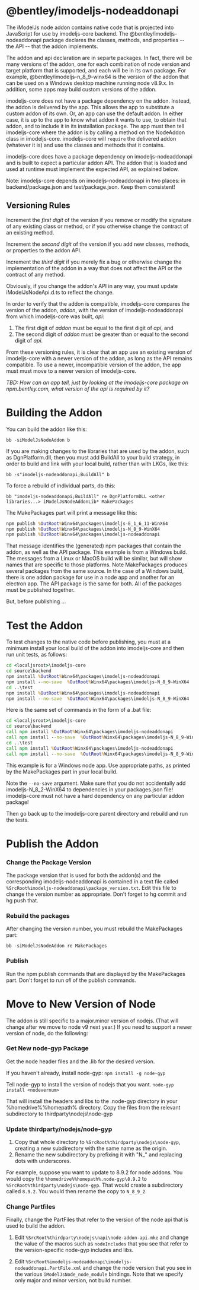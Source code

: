 ﻿# @bentley/imodeljs-nodeaddonapi

The iModelJs node addon contains native code that is projected into JavaScript for use by imodeljs-core backend. The @bentley/imodeljs-nodeaddonapi package declares the classes, methods, and properties -- the API -- that the addon implements.

The addon and api declaration are in separte packages. In fact, there will be many versions of the addon, one for each combination of node version and target platform that is supported, and each will be in its own package. For example, @bentley/imodeljs-n_8_9-winx64 is the version of the addon that can be used on a Windows desktop machine running node v8.9.x. In addition, some apps may build custom versions of the addon.

imodeljs-core does not have a package dependency on the addon. Instead, the addon is delivered by the app. This allows the app to substitute a custom addon of its own. Or, an app can use the default addon. In either case, it is up to the app to know what addon it wants to use, to obtain that addon, and to include it in its installation package. The app must then tell imodeljs-core where the addon is by calling a method on the NodeAddon class in imodeljs-core. imodeljs-core will `require` the delivered addon (whatever it is) and use the classes and methods that it contains.

imodeljs-core does have a package dependency on imodeljs-nodeaddonapi and is built to expect a particular addon API. The addon that is loaded and used at runtime must implement the expected API, as explained below.

Note: imodeljs-core depends on imodeljs-nodeaddonapi in two places: in backend/package.json and test/package.json. Keep them consistent!

## Versioning Rules

Increment the *first digit* of the version if you remove or modify the signature of any existing class or method, or if you otherwise change the contract of an existing method.

Increment the *second digit* of the version if you add new classes, methods, or properties to the addon API.

Increment the *third digit* if you merely fix a bug or otherwise change the implementation of the addon in a way that does not affect the API or the contract of any method.

Obviously, if you change the addon's API in any way, you must update iModelJsNodeApi.d.ts to reflect the change.

In order to verify that the addon is compatible, imodeljs-core compares the version of the addon, *addon*, with the version of imodeljs-nodeaddonapi from which imodeljs-core was built, *api*:
1. The first digit of *addon* must be equal to the first digit of *api*, and
2. The second digit of *addon* must be greater than or equal to the second digit of *api*.

From these versioning rules, it is clear that an app use an existing version of imodeljs-core with a newer version of the addon, as long as the API remains compatible. To use a newer, incompatible version of the addon, the app must must move to a newer version of imodeljs-core.

*TBD: How can an app tell, just by looking at the imodeljs-core package on npm.bentley.com, what version of the api is required by it?*

# Building the Addon

You can build the addon like this:

`bb -siModelJsNodeAddon b`

If you are making changes to the libraries that are used by the addon, such as DgnPlatform.dll, then you must add BuildAll to your build strategy, in order to build and link with your local build, rather than with LKGs, like this:

`bb -s"imodeljs-nodeaddonapi;BuildAll" b`

To force a rebuild of individual parts, do this:

`bb "imodeljs-nodeaddonapi;BuildAll" re DgnPlatformDLL <other libraries...> iModelJsNodeAddonLib* MakePackages`

The MakePackages part will print a message like this: 

``` bat
npm publish %OutRoot%Winx64\packages\imodeljs-E_1_6_11-WinX64
npm publish %OutRoot%Winx64\packages\imodeljs-N_8_9-WinX64
npm publish %OutRoot%Winx64\packages\imodeljs-nodeaddonapi
```

That message identifies the (generated) npm packages that contain the addon, as well as the API package. This example is from a Windows build. The messages from a Linux or MacOS build will be similar, but will show names that are specific to those platforms. Note MakePackages produces several packages from the same source. In the case of a Windows build, there is one addon package for use in a node app and another for an electron app. The API package is the same for both. All of the packages must be published together.

But, before publishing ...

# Test the Addon

To test changes to the native code before publishing, you must at a minimum install your local build of the addon into imodeljs-core and then run unit tests, as follows:

``` bat
cd <localjsroot>\imodeljs-core
cd source\backend
npm install %OutRoot%Winx64\packages\imodeljs-nodeaddonapi
npm install --no-save  %OutRoot%Winx64\packages\imodeljs-N_8_9-WinX64
cd ..\test
npm install %OutRoot%Winx64\packages\imodeljs-nodeaddonapi
npm install --no-save  %OutRoot%Winx64\packages\imodeljs-N_8_9-WinX64
```

Here is the same set of commands in the form of a .bat file:

``` bat
cd <localjsroot>\imodeljs-core
cd source\backend
call npm install %OutRoot%Winx64\packages\imodeljs-nodeaddonapi
call npm install --no-save  %OutRoot%Winx64\packages\imodeljs-N_8_9-WinX64
cd ..\test
call npm install %OutRoot%Winx64\packages\imodeljs-nodeaddonapi
call npm install --no-save  %OutRoot%Winx64\packages\imodeljs-N_8_9-WinX64
```

This example is for a Windows node app. Use appropriate paths, as printed by the MakePackages part in your local build.

Note the `--no-save` argument. Make sure that you do not accidentally add imodeljs-N_8_2-WinX64 to dependencies in your packages.json file! imodeljs-core must not have a hard dependency on any particular addon package!

Then go back up to the imodeljs-core parent directory and rebuild and run the tests.

# Publish the Addon

### Change the Package Version

The package version that is used for both the addon(s) and the corresponding imodeljs-nodeaddonapi is contained in a text file called `%SrcRoot%imodeljs-nodeaddonapi\package_version.txt`. Edit this file to change the version number as appropriate. Don't forget to hg commit and hg push that. 

### Rebuild the packages

After changing the version number, you must rebuild the MakePackages part:

`bb -siModelJsNodeAddon re MakePackages`

### Publish

Run the npm publish commands that are displayed by the MakePackages part. Don't forget to run *all* of the publish commands.

# Move to New Version of Node

The addon is still specific to a major.minor version of nodejs. (That will change after we move to node v9 next year.) If you need to support a newer version of node, do the following:

### Get New node-gyp Package

Get the node header files and the .lib for the desired version. 

If you haven't already, install node-gyp: 
`npm install -g node-gyp`

Tell node-gyp to install the version of nodejs that you want. 
`node-gyp install <nodevernum>`

That will install the headers and libs to the .node-gyp directory in your %homedrive%%homepath% directory. Copy the files from the relevant subdirectory to thirdparty\nodejs\node-gyp 

### Update thirdparty/nodejs/node-gyp

1. Copy that whole directory to `%SrcRoot%thirdparty\nodejs\node-gyp`, creating a new subdirectory with the same name as the origin.
2. Rename the new subdirectory by prefixing it with "N_" and replacing dots with underscores. 

For example, suppose you want to update to 8.9.2 for node addons. You would copy the `%homedrive%%homepath%.node-gyp\8.9.2` to `%SrcRoot%thirdparty\nodejs\node-gyp`. That would create a subdirectory called `8.9.2`. You would then rename the copy to `N_8_9_2`. 

### Change Partfiles

Finally, change the PartFiles that refer to the version of the node api that is used to build the addon. 

1. Edit `%SrcRoot%thirdparty\nodejs\napi\node-addon-api.mke` and change the value of the macros such as `nodeIncludes` that you see that refer to the version-specific node-gyp includes and libs. 

2. Edit `%SrcRoot%imodeljs-nodeaddonapi\imodeljs-nodeaddonapi.PartFile.xml` and change the node version that you see in the various `iModelJsNode_node_module` bindings. Note that we specify only major and minor version, not build number.
